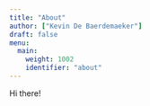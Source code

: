 ```yaml
---
title: "About"
author: ["Kevin De Baerdemaeker"]
draft: false
menu:
  main:
    weight: 1002
    identifier: "about"
---
```


Hi there!
